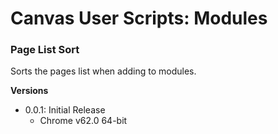 # Canvas User Scripts: Modules

### Page List Sort

Sorts the pages list when adding to modules.

**Versions**

- 0.0.1: Initial Release
  - Chrome v62.0 64-bit